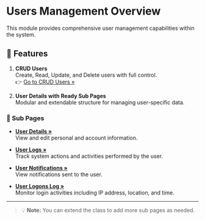 # Users Management Overview

This module provides comprehensive user management capabilities within the system.

## 🔧 Features

1. **CRUD Users**  
   Create, Read, Update, and Delete users with full control.  
   👉 [Go to CRUD Users »](crud-users.md)

2. **User Details with Ready Sub Pages**  
   Modular and extendable structure for managing user-specific data.

### 📄 Sub Pages

- **[User Details »](user-details.md)**  
  View and edit personal and account information.

- **[User Logs »](user-logs.md)**  
  Track system actions and activities performed by the user.

- **[User Notifications »](user-notifications.md)**  
  View notifications sent to the user.

- **[User Logons Log »](user-logons-log.md)**  
  Monitor login activities including IP address, location, and time.

---

> 💡 **Note:** You can extend the class to add more sub pages as needed.
